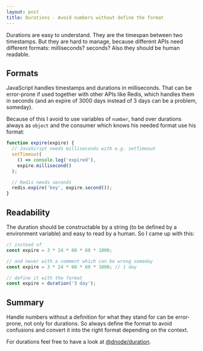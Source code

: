 ```yaml
---
layout: post
title: Durations - Avoid numbers without define the format
---
```


Durations are easy to understand. They are the timespan between two timestamps. But they are hard to manage, because different APIs need different formats: milliseconds? seconds? Also they should be human readable.
<!--more-->

## Formats

JavaScript handles timestamps and durations in milliseconds. That can be error-prone if used together with other APIs like Redis, which handles them in seconds (and an expire of 3000 days instead of 3 days can be a problem, someday).

Because of this I avoid to use variables of `number`, hand over durations always as `object` and the consumer which knows his needed format use his format:

```javascript
function expire(expire) {
  // JavaScript needs milliseconds with e.g. setTimeout
  setTimeout(
    () => console.log('expired'),
    expire.millisecond()
  );

  // Redis needs seconds
  redis.expire('key', expire.second());
}
```

## Readability

The duration should be constructable by a string (to be defined by a environment variable) and easy to read by a human. So I came up with this:

```javascript
// instead of
const expire = 3 * 24 * 60 * 60 * 1000;

// and never with a comment which can be wrong someday
const expire = 3 * 24 * 60 * 60 * 1000; // 1 day

// define it with the format
const expire = duration('3 day');
```

## Summary

Handle numbers without a definition for what they stand for can be error-prone, not only for durations. So always define the format to avoid confusions and convert it into the right format depending on the context.

For durations feel free to have a look at [@dnode/duration](https://www.npmjs.com/package/@dnode/duration).

